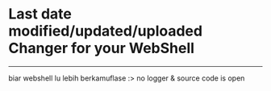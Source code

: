 # Last date modified/updated/uploaded Changer for your WebShell


------------


biar webshell lu lebih berkamuflase :>
no logger & source code is open
